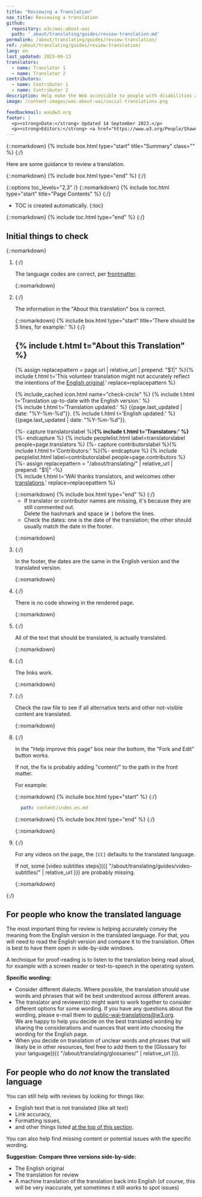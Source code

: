 ```yaml
---
title: "Reviewing a Translation"
nav_title: Reviewing a translation
github:
  repository: w3c/wai-about-wai
  path: '_about/translating/guides/review-translation.md'
permalink: /about/translating/guides/review-translation/
ref: /about/translating/guides/review-translation/
lang: en
last_updated: 2023-09-13
translators:
  - name: Translator 1
  - name: Translator 2
contributors:
  - name: Contributor 1
  - name: Contributor 2
description: Help make the Web accessible to people with disabilities around the world. We appreciate your contributions to translating W3C WAI accessibility resources.
image: /content-images/wai-about-wai/social-translations.png

feedbackmail: wai@w3.org
footer: |
  <p><strong>Date:</strong> Updated 14 September 2023.</p>
  <p><strong>Editors:</strong> <a href="https://www.w3.org/People/Shawn/">Shawn Lawton Henry</a>, Rémi Bétin.</p>
---
```


{::nomarkdown}
{% include box.html type="start" title="Summary" class="" %}
{:/}

Here are some guidance to review a translation.

{::nomarkdown}
{% include box.html type="end" %}
{:/}

{::options toc_levels="2,3" /}
{::nomarkdown}
{% include toc.html type="start" title="Page Contents" %}
{:/}

-   TOC is created automatically.
{:toc}

{::nomarkdown}
{% include toc.html type="end" %}
{:/}

## Initial things to check

{::nomarkdown}
<ol>
  <li>
{:/}

The language codes are correct, per [frontmatter](/about/translating/guides/new-translation/#specific-inline-instructions-for-front-matter).

{::nomarkdown}
  </li>
  <li>
{:/}

The information in the "About this translation" box is correct.

{::nomarkdown}
{% include box.html type="start" title='There should be 5 lines, for example:' %}
{:/}
 <section class="doc-note-box doc-note-translation">
   <h2 class="visuallyhidden">{% include t.html t="About this Translation" %}</h2>
   <p>{% assign replacepattern = page.url | relative_url | prepend: "$1|"  %}{% include t.html t='This volunteer translation might not accurately reflect the intentions of the <a href="$1">English original</a>.' replace=replacepattern %}</p>
   <p>{% include_cached icon.html name="check-circle" %} {% include t.html t='Translation up-to-date with the English version.' %}
     <br>{% include t.html t='Translation updated:' %} <span dir="auto">{{page.last_updated | date: "%Y-%m-%d"}}</span>. {% include t.html t='English updated:' %} <span dir="auto">{{page.last_updated | date: "%Y-%m-%d"}}</span>.
    </p>
   <p>
     {%- capture translatorslabel %}<strong>{% include t.html t='Translators:' %}</strong>{%- endcapture %}
     {% include peoplelist.html label=translatorslabel people=page.translators %}
     {%- capture contributorslabel %}{% include t.html t='Contributors:' %}{%- endcapture %}
     {% include peoplelist.html label=contributorslabel people=page.contributors %}
     {%- assign replacepattern = "/about/translating/" | relative_url | prepend: "$1|" -%}
     <br>{% include t.html t='WAI thanks translators, and welcomes other <a href="$1">translations</a>.' replace=replacepattern %}</p>
 </section>
 {::nomarkdown}
 {% include box.html type="end" %}
 {:/}

- If translator or contributor names are missing, it's because they are still commented out.\
Delete the hashmark and space (`# `) before the lines.
- Check the dates: one is the date of the translation; the other should usually match the date in the footer.

{::nomarkdown}
  </li>
  <li>
{:/}

In the footer, the dates are the same in the English version and the translated version.

{::nomarkdown}
  </li>
  <li>
{:/}

There is no code showing in the rendered page.

{::nomarkdown}
  </li>
  <li>
{:/}

All of the text that should be translated, is actually translated.

{::nomarkdown}
  </li>
  <li>
{:/}

The links work.

{::nomarkdown}
  </li>
  <li>
{:/}

Check the raw file to see if all alternative texts and other not-visible content are translated.

{::nomarkdown}
  </li>
  <li>
{:/}

In the "Help improve this page" box near the bottom, the "Fork and Edit" button works.

If not, the fix is probably adding "content/" to the path in the front matter.

For example:

{::nomarkdown}
{% include box.html type="start" %}
{:/}
```yaml
  path: content/index.es.md
```
{::nomarkdown}
{% include box.html type="end" %}
{:/}

{::nomarkdown}
  </li>
  <li>
{:/}

For any videos on the page, the `[CC]` defaults to the translated language.

If not, some [video subtitles steps]({{ "/about/translating/guides/video-subtitles/" | relative_url }}) are probably missing.

{::nomarkdown}
  </li>
</ol>
{:/}

## For people who know the translated language

The most important thing for review is helping accurately convey the meaning from the English version in the translated language. For that, you will need to read the English version and compare it to the translation. Often is best to have them open in side-by-side windows.

A technique for proof-reading is to listen to the translation being read aloud, for example with a screen reader or text-to-speech in the operating system.

**Specific wording:**
- Consider different dialects. Where possible, the translation should use words and phrases that will be best understood across different areas.
- The translator and reviewer(s) might want to work together to consider different options for some wording. If you have any questions about the wording, please e-mail them to [public-wai-translations@w3.org](mailto:public-wai-translations@w3.org).\
We are happy to help you decide on the best translated wording by sharing the considerations and nuances that went into choosing the wording for the English page.
- When you decide on translation of unclear words and phrases that will likely be in other resources, feel free to add them to the [Glossary for your language]({{ "/about/translating/glossaries/" | relative_url }}).

## For people who do _not_ know the translated language

You can still help with reviews by looking for things like: 
- English text that is not translated (like alt text)
- Link accuracy,
- Formatting issues,
- and other things listed [at the top of this section](#initial-things-to-check).

You can also help find missing content or potential issues with the specific wording.

**Suggestion: Compare three versions side-by-side:**
- The English original
- The translation for review
- A machine translation of the translation back into English (of course, this will be very inaccurate, yet sometimes it still works to spot issues)
